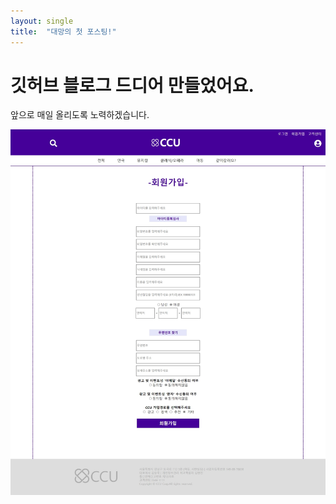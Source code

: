 ```yaml
---
layout: single
title:  "대망의 첫 포스팅!"
---
```


# 깃허브 블로그 드디어 만들었어요.

앞으로 매일 올리도록 노력하겠습니다.

![회원가입](../images/2022-11-28-first/회원가입.jpeg)
